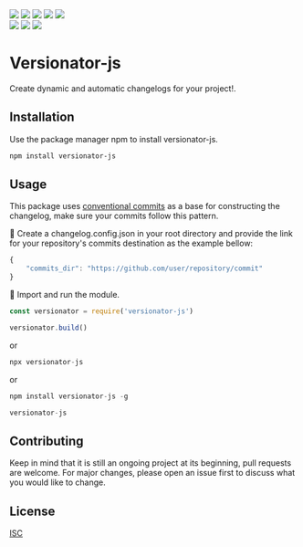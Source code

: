 <div>
    <a target="_blank"><img src="https://img.shields.io/librariesio/release/npm/versionator-js" target="_blank"></a>
    <a target="_blank"><img src="https://img.shields.io/npm/dw/versionator-js" target="_blank"></a>
    <a target="_blank"><img src="https://img.shields.io/github/issues-raw/sousadiego11/versionator-js" target="_blank"></a>
    <a target="_blank"><img src="https://img.shields.io/github/languages/code-size/sousadiego11/versionator-js" target="_blank"></a>
    <a target="_blank"><img src="https://img.shields.io/npm/l/versionator-js" target="_blank"></a>
    
</div>
 <div>
  <a target="_blank"><img src="https://img.shields.io/badge/JavaScript-F7DF1E?style=for-the-badge&logo=javascript&logoColor=black" target="_blank"></a>
  <a target="_blank"><img src="https://img.shields.io/badge/Node.js-43853D?style=for-the-badge&logo=node.js&logoColor=white" target="_blank"></a>
  <a target="_blank"><img src="https://img.shields.io/badge/Markdown-000000?style=for-the-badge&logo=markdown&logoColor=white" target="_blank"></a>
</div>

# Versionator-js

Create dynamic and automatic changelogs for your project!.

## Installation

Use the package manager npm to install versionator-js.

```bash
npm install versionator-js
```

## Usage
This package uses [conventional commits](https://www.conventionalcommits.org/en/v1.0.0/) as a base for constructing the changelog, make sure your commits follow this pattern.

📝 Create a changelog.config.json in your root directory and provide the link for your repository's commits destination as the example bellow:
```javascript
{
    "commits_dir": "https://github.com/user/repository/commit"
}
```


📌 Import and run the module.
```javascript
const versionator = require('versionator-js')

versionator.build()
```

or

```javascript
npx versionator-js
```

or

```javascript
npm install versionator-js -g

versionator-js
```

## Contributing
Keep in mind that it is still an ongoing project at its beginning, pull requests are welcome. For major changes, please open an issue first to discuss what you would like to change.

## License
[ISC](https://opensource.org/licenses/ISC)
